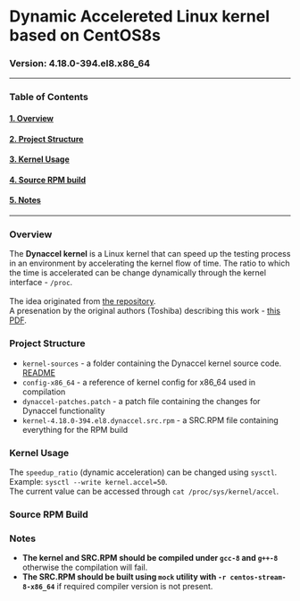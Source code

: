# Dynamic Accelereted Linux kernel based on CentOS8s
### Version: 4.18.0-394.el8.x86_64
---

### Table of Contents

#### [1. Overview](#Overview)
#### [2. Project Structure](#Project-Structure)
#### [3. Kernel Usage](#Kernel-Usage)
#### [4. Source RPM build](#Source-RPM-Build)
#### [5. Notes](#Notes)
---

### Overview

The **Dynaccel kernel** is a Linux kernel that can speed up the testing process in an environment by accelerating the kernel flow of time. The ratio to which the time is accelerated can be change dynamically through the kernel interface - ```/proc```.
<br/><br/>The idea originated from [the repository](https://github.com/ystk/dynamic-acceleration).</br>
A presenation by the original authors (Toshiba) describing this work - [this PDF](https://elinux.org/images/6/6d/Linux_Kernel_Acceleration_for_Long-term_Testing.pdf). 

### Project Structure

- ```kernel-sources``` - a folder containing the Dynaccel kernel source code. [README](./kernel-sources/README.md)
- ```config-x86_64```  - a reference of kernel config for x86_64 used in compilation
- ```dynaccel-patches.patch``` - a patch file containing the changes for Dynaccel functionality 
- ```kernel-4.18.0-394.el8.dynaccel.src.rpm``` - a SRC.RPM file containing everything for the RPM build

### Kernel Usage

The ```speedup_ratio``` (dynamic acceleration) can be changed using ```sysctl```.
<br/>Example: ```sysctl --write kernel.accel=50```.<br/>
The current value can be accessed through ```cat /proc/sys/kernel/accel```.

### Source RPM Build

### Notes

- **The kernel and SRC.RPM should be compiled under ```gcc-8``` and ```g++-8```** otherwise the compilation will fail.
- **The SRC.RPM should be built using ```mock``` utility with ```-r centos-stream-8-x86_64```** if required compiler version is not present.

